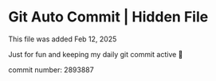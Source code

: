 # Git Auto Commit | Hidden File

This file was added Feb 12, 2025

Just for fun and keeping my daily git commit active 🤪

commit number: 2893887
